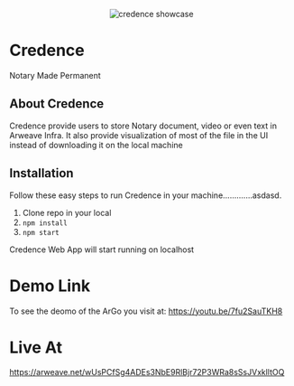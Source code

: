 <p align="center">
	<img src="https://github.com/rekpero/Credence/blob/master/credence.png" alt="credence showcase">
</p>


# Credence

Notary Made Permanent
## About Credence

Credence provide users to store Notary document, video or even text in Arweave Infra. It also provide visualization of most of the file in the UI instead of downloading it on the local machine

## Installation
Follow these easy steps to run Credence in your machine.............asdasd.

 1. Clone repo in your local
 2. ```npm install```
3. ```npm start```

Credence Web App will start running on localhost

# Demo Link
To see the deomo of the ArGo you visit at:
https://youtu.be/7fu2SauTKH8

# Live At
https://arweave.net/wUsPCfSg4ADEs3NbE9RlBjr72P3WRa8sSsJVxklltOQ
